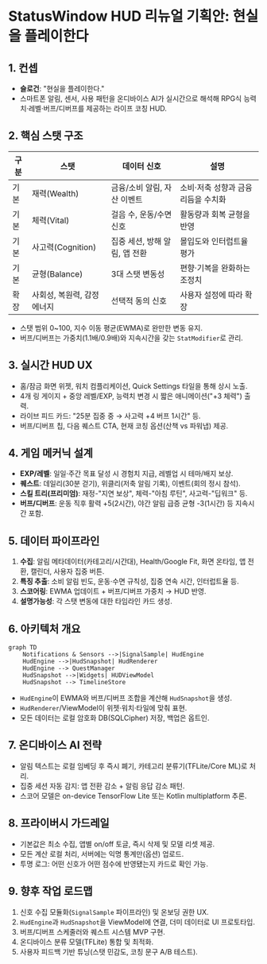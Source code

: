 # StatusWindow HUD 리뉴얼 기획안: 현실을 플레이한다

## 1. 컨셉
- **슬로건**: "현실을 플레이한다."
- 스마트폰 알림, 센서, 사용 패턴을 온디바이스 AI가 실시간으로 해석해 RPG식 능력치·레벨·버프/디버프를 제공하는 라이프 코칭 HUD.

## 2. 핵심 스탯 구조
| 구분 | 스탯 | 데이터 신호 | 설명 |
| --- | --- | --- | --- |
| 기본 | 재력(Wealth) | 금융/소비 알림, 자산 이벤트 | 소비·저축 성향과 금융 리듬을 수치화 |
| 기본 | 체력(Vital) | 걸음 수, 운동/수면 신호 | 활동량과 회복 균형을 반영 |
| 기본 | 사고력(Cognition) | 집중 세션, 방해 알림, 앱 전환 | 몰입도와 인터럽트율 평가 |
| 기본 | 균형(Balance) | 3대 스탯 변동성 | 편향·기복을 완화하는 조정치 |
| 확장 | 사회성, 복원력, 감정 에너지 | 선택적 동의 신호 | 사용자 설정에 따라 확장 |

- 스탯 범위 0~100, 지수 이동 평균(EWMA)로 완만한 변동 유지.
- 버프/디버프는 가중치(1.1배/0.9배)와 지속시간을 갖는 `StatModifier`로 관리.

## 3. 실시간 HUD UX
- 홈/잠금 화면 위젯, 워치 컴플리케이션, Quick Settings 타일을 통해 상시 노출.
- 4개 링 게이지 + 중앙 레벨/EXP, 능력치 변경 시 짧은 애니메이션("+3 체력") 출력.
- 라이브 피드 카드: "25분 집중 중 → 사고력 +4 버프 1시간" 등.
- 버프/디버프 칩, 다음 퀘스트 CTA, 현재 코칭 옵션(산책 vs 파워냅) 제공.

## 4. 게임 메커닉 설계
- **EXP/레벨**: 일일·주간 목표 달성 시 경험치 지급, 레벨업 시 테마/배지 보상.
- **퀘스트**: 데일리(30분 걷기), 위클리(저축 알림 기록), 이벤트(회의 정시 참석).
- **스킬 트리(프리미엄)**: 재정-"지연 보상", 체력-"아침 루틴", 사고력-"딥워크" 등.
- **버프/디버프**: 운동 직후 활력 +5(2시간), 야간 알림 급증 균형 -3(1시간) 등 지속시간 포함.

## 5. 데이터 파이프라인
1. **수집**: 알림 메타데이터(카테고리/시간대), Health/Google Fit, 화면 온타임, 앱 전환, 캘린더, 사용자 집중 버튼.
2. **특징 추출**: 소비 알림 빈도, 운동·수면 규칙성, 집중 연속 시간, 인터럽트율 등.
3. **스코어링**: EWMA 업데이트 + 버프/디버프 가중치 → HUD 반영.
4. **설명가능성**: 각 스탯 변동에 대한 타임라인 카드 생성.

## 6. 아키텍처 개요
```mermaid
graph TD
    Notifications & Sensors -->|SignalSample| HudEngine
    HudEngine -->|HudSnapshot| HudRenderer
    HudEngine --> QuestManager
    HudSnapshot -->|Widgets| HUDViewModel
    HudSnapshot --> TimelineStore
```
- `HudEngine`이 EWMA와 버프/디버프 조합을 계산해 `HudSnapshot`을 생성.
- `HudRenderer`/ViewModel이 위젯·워치·타일에 맞춰 표현.
- 모든 데이터는 로컬 암호화 DB(SQLCipher) 저장, 백업은 옵트인.

## 7. 온디바이스 AI 전략
- 알림 텍스트는 로컬 임베딩 후 즉시 폐기, 카테고리 분류기(TFLite/Core ML)로 처리.
- 집중 세션 자동 감지: 앱 전환 감소 + 알림 응답 감소 패턴.
- 스코어 모델은 on-device TensorFlow Lite 또는 Kotlin multiplatform 추론.

## 8. 프라이버시 가드레일
- 기본값은 최소 수집, 앱별 on/off 토글, 즉시 삭제 및 모델 리셋 제공.
- 모든 계산 로컬 처리, 서버에는 익명 통계만(옵션) 업로드.
- 투명 로그: 어떤 신호가 어떤 점수에 반영됐는지 카드로 확인 가능.

## 9. 향후 작업 로드맵
1. 신호 수집 모듈화(`SignalSample` 파이프라인) 및 온보딩 권한 UX.
2. `HudEngine`과 `HudSnapshot`을 ViewModel에 연결, 더미 데이터로 UI 프로토타입.
3. 버프/디버프 스케줄러와 퀘스트 시스템 MVP 구현.
4. 온디바이스 분류 모델(TFLite) 통합 및 최적화.
5. 사용자 피드백 기반 튜닝(스탯 민감도, 코칭 문구 A/B 테스트).

